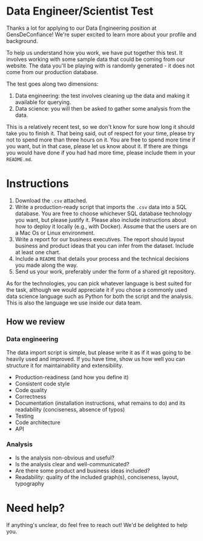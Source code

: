 # Data Engineer/Scientist Test

Thanks a lot for applying to our Data Engineering position at GensDeConfiance!
We're super excited to learn more about your profile and background.

To help us understand how you work, we have put together this test. It involves
working with some sample data that could be coming from our website. The data
you'll be playing with is randomly generated - it does not come from our
production database.

The test goes along two dimensions:

1. Data engineering: the test involves cleaning up the data and making it
   available for querying.
2. Data science: you will then be asked to gather some analysis from the data.

This is a relatively recent test, so we don't know for sure how long it should
take you to finish it. That being said, out of respect for your time, please
try not to spend more than three hours on it. You are free to spend more time
if you want, but in that case, please let us know about it. If there are things you
would have done if you had had more time, please include them in your
`README.md`.

# Instructions

1. Download the `.csv` attached.
2. Write a production-ready script that imports the `.csv` data into a SQL
   database. You are free to choose whichever SQL database technology you want,
   but please justify it. Please also include instructions about how to deploy
   it locally (e.g., with Docker). Assume that the users are on a Mac
   Os or Linux environment.
3. Write a report for our business executives. The report should layout
   business and product ideas that you can infer from the dataset. Include at
   least one chart.
4. Include a `README` that details your process and the technical decisions you
   made along the way.
5. Send us your work, preferably under the form of a shared git repository.

As for the technologies, you can pick whatever language is best suited for the
task, although we would appreciate it if you chose a commonly used data science
language such as Python for both the script and the analysis. This is also the
language we use inside our data team.

## How we review

### Data engineering

The data import script is simple, but please write it as if it was going to be
heavily used and improved. If you have time, show us how well you can
structure it for maintainability and extensibility.

* Production-readiness (and how you define it)
* Consistent code style
* Code quality
* Correctness
* Documentation (installation instructions, what remains to do) and its
  readability (conciseness, absence of typos)
* Testing
* Code architecture
* API

### Analysis

* Is the analysis non-obvious and useful?
* Is the analysis clear and well-communicated?
* Are there some product and business ideas included?
* Readability: quality of the included graph(s), conciseness, layout,
  typography

# Need help?

If anything's unclear, do feel free to reach out! We'd be delighted to help
you.
